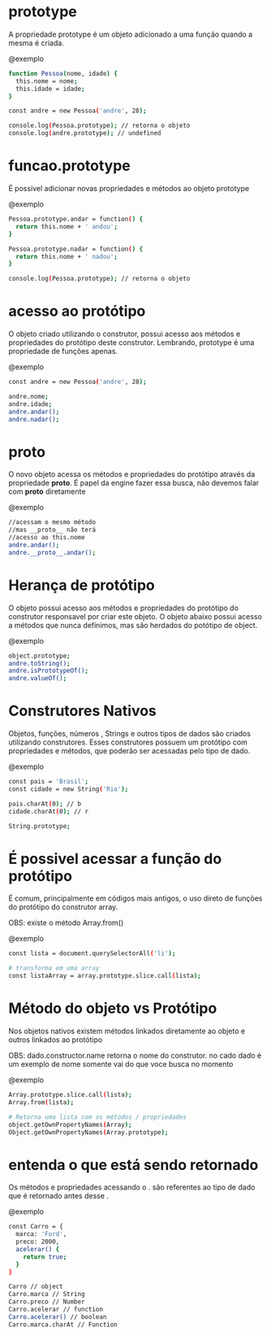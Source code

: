 # prototype # 

A propriedade prototype é um objeto adicionado a uma função quando a mesma é criada.

@exemplo
```bash
function Pessoa(nome, idade) {
  this.nome = nome;
  this.idade = idade;
}

const andre = new Pessoa('andre', 28);

console.log(Pessoa.prototype); // retorna o objeto
console.log(andre.prototype); // undefined
```

# funcao.prototype #

É possivel adicionar novas propriedades e métodos ao objeto prototype

@exemplo
```bash
Pessoa.prototype.andar = function() {
  return this.nome + ' andou';
}

Pessoa.prototype.nadar = function() {
  return this.nome + ' nadou';
}

console.log(Pessoa.prototype); // retorna o objeto
```

# acesso ao protótipo #

O objeto criado utilizando o construtor, possui acesso aos métodos e propriedades do protótipo deste construtor. Lembrando, prototype é uma propriedade de funções apenas.

@exemplo
```bash
const andre = new Pessoa('andre', 28);

andre.nome;
andre.idade;
andre.andar();
andre.nadar();
```

# proto #
O novo objeto acessa os métodos e propriedades do protótipo através da propriedade __proto__. É papel da engine fazer essa busca, não devemos falar com __proto__ diretamente

@exemplo
```bash
//acessam o mesmo método
//mas __proto__ não terá
//acesso ao this.nome
andre.andar();
andre.__proto__.andar();
```

# Herança de protótipo #

O objeto possui acesso aos métodos e propriedades do protótipo do construtor responsavel por criar este objeto. O objeto abaixo possui acesso a métodos que nunca definimos, mas são herdados do potótipo de object.

@exemplo
```bash
object.prototype;
andre.toString();
andre.isPrototypeOf();
andre.valueOf();

```

# Construtores Nativos #

Objetos, funções, números , Strings e outros tipos de dados são criados utilizando construtores. Esses construtores possuem um protótipo com propriedades e métodos, que poderão ser acessadas pelo tipo de dado.

@exemplo
```bash
const pais = 'Brasil';
const cidade = new String('Rio');

pais.charAt(0); // b
cidade.charAt(0); // r

String.prototype;
```

# É possivel acessar a função do protótipo #

É comum, principalmente em códigos mais antigos, o uso direto de funções do protótipo do construtor array.

OBS: existe o método Array.from()

@exemplo
```bash
const lista = document.querySelectorAll('li');

# transforma em uma array
const listaArray = array.prototype.slice.call(lista);
```

# Método do objeto vs Protótipo #

Nos objetos nativos existem métodos linkados diretamente ao objeto e outros linkados ao protótipo

OBS: dado.constructor.name retorna o nome do construtor. no cado dado é um exemplo de nome somente vai do que voce busca no momento

@exemplo 
```bash
Array.prototype.slice.call(lista);
Array.from(lista);

# Retorna uma lista com os métodos / propriedades
object.getOwnPropertyNames(Array);
Object.getOwnPropertyNames(Array.prototype);
```
# entenda o que está sendo retornado #

Os métodos e propriedades acessando o . são referentes ao tipo de dado que é retornado antes desse .

@exemplo
```bash
const Carro = {
  marca: 'Ford',
  preco: 2000,
  acelerar() {
    return true;
  }
}

Carro // object
Carro.marca // String
Carro.preco // Number
Carro.acelerar // function
Carro.acelerar() // boolean
Carro.marca.charAt // Function
```

